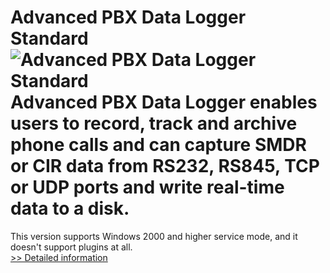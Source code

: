 # Advanced PBX Data Logger Standard<br />![Advanced PBX Data Logger Standard](https://mycommerce.akamaized.net/api/pimages/P300253099/BIG/300253099.PNG)<br />Advanced PBX Data Logger enables users to record, track and archive phone calls and can capture SMDR or CIR data from RS232, RS845, TCP or UDP ports and write real-time data to a disk.

This version supports Windows 2000 and higher service mode, and it doesn't support plugins at all.<br />[>> Detailed information](https://secure.shareit.com/shareit/product.html?productid=300253099&affiliateid=200057808)